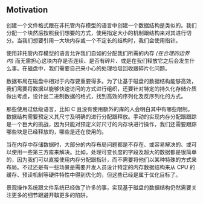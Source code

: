 ## Motivation

创建一个文件格式跟在非托管内存模型的语言中创建一个数据结构是类似的。我们分配一个块然后按照我们想要的方式，使用指定大小的机制跟结构来对其进行切分。当我们想要引用一大块内存或一个不定长的结构时，我们会使用指针。

使用非托管内存模型的语言允许我们自如的分配我们所需的内存 *(在合理的边界内)* 而无需担心这块内存是否连续、是否有碎片、或是在我们释放它之后会发生什么事。在磁盘中，我们需要自己来小心的处理垃圾回收跟碎片化问题。

数据布局在磁盘中相对于内存要重要得多。为了让基于磁盘的数据结构能够高效，我们需要将数据以能够快速访问的方式进行组织，还要针对特定的持久化存储介质做出考虑，设计出二进制数据的格式，找到高效的序列化及反序列化的方式。

那些使用过低级语言，比如 C 且没有使用额外的库的人会明白其中有哪些限制。数据结构需要预定义其尺寸及明确的进行分配跟释放。手动的实现内存分配跟跟踪是一个巨大的挑战，因为只能对预定义好尺寸的内存块进行操作，我们还需要跟踪哪些块是已经释放的，哪些是还在使用的。

当在内存中存储数据时，大部分的内存布局问题都是不存在、或容易解决的、或可以使用一些第三方库来解决。比如，处理可变长度的字段及超大的数据都是很简单的，因为我们可以直接使用内存分配跟指针，而不需要将他们以某种特殊的方式来布局。不过还是有一些场景是需要开发人员设计特定的内存数据结构来从 CPU 的缓存、预读机制等硬件特性中得到优化的，但这些已经是属于优化目标了。

景观操作系统跟文件系统已经做了许多的事，实现基于磁盘的数据结构仍然需要关注更多的细节跟避开鞥更多的陷阱。